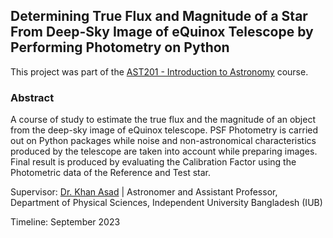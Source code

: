 ## Determining True Flux and Magnitude of a Star From Deep-Sky Image of eQuinox Telescope by Performing Photometry on Python

This project was part of the [AST201 - Introduction to Astronomy](https://cassa.site/abekta/courses/ast201) course.

### Abstract
A course of study to estimate the true flux and the magnitude of an object from the deep-sky image of eQuinox telescope. PSF Photometry is carried out on Python packages while noise and non-astronomical characteristics produced by the telescope are taken into account while preparing images. Final result is produced by evaluating the Calibration Factor using the Photometric data of the Reference and Test star.

Supervisor: [Dr. Khan Asad](https://coalab.space/people/asad/) | Astronomer and Assistant Professor, Department of Physical Sciences, Independent University Bangladesh (IUB)

Timeline: September 2023

